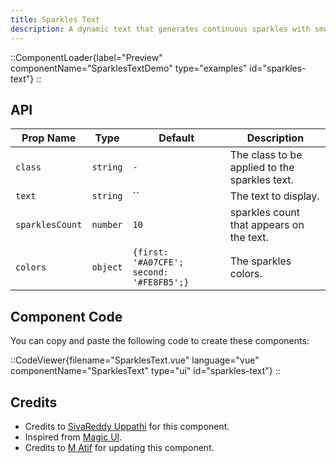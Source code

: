 ```yaml
---
title: Sparkles Text
description: A dynamic text that generates continuous sparkles with smooth transitions, perfect for highlighting text with animated stars.
---
```


::ComponentLoader{label="Preview" componentName="SparklesTextDemo" type="examples" id="sparkles-text"}
::

## API

| Prop Name       | Type     | Default                                  | Description                                   |
| --------------- | -------- | ---------------------------------------- | --------------------------------------------- |
| `class`         | `string` | `-`                                      | The class to be applied to the sparkles text. |
| `text`          | `string` | ``                                       | The text to display.                          |
| `sparklesCount` | `number` | `10`                                     | sparkles count that appears on the text.      |
| `colors`        | `object` | `{first: '#A07CFE'; second: '#FE8FB5';}` | The sparkles colors.                          |

## Component Code

You can copy and paste the following code to create these components:

::CodeViewer{filename="SparklesText.vue" language="vue" componentName="SparklesText" type="ui" id="sparkles-text"}
::

## Credits

- Credits to [SivaReddy Uppathi](https://github.com/sivareddyuppathi) for this component.
- Inspired from [Magic UI](https://magicui.design/docs/components/sparkles-text).
- Credits to [M Atif](https://github.com/atif0075) for updating this component.
